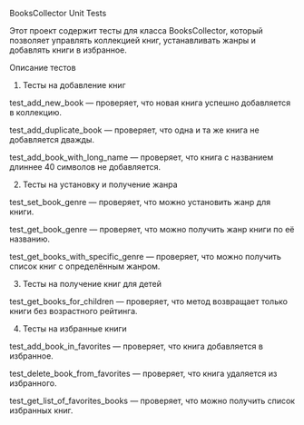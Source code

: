 BooksCollector Unit Tests

Этот проект содержит тесты для класса BooksCollector, который позволяет управлять коллекцией книг, устанавливать жанры и добавлять книги в избранное.

Описание тестов

1. Тесты на добавление книг

test_add_new_book — проверяет, что новая книга успешно добавляется в коллекцию.

test_add_duplicate_book — проверяет, что одна и та же книга не добавляется дважды.

test_add_book_with_long_name — проверяет, что книга с названием длиннее 40 символов не добавляется.

2. Тесты на установку и получение жанра

test_set_book_genre — проверяет, что можно установить жанр для книги.

test_get_book_genre — проверяет, что можно получить жанр книги по её названию.

test_get_books_with_specific_genre — проверяет, что можно получить список книг с определённым жанром.

3. Тесты на получение книг для детей

test_get_books_for_children — проверяет, что метод возвращает только книги без возрастного рейтинга.

4. Тесты на избранные книги

test_add_book_in_favorites — проверяет, что книга добавляется в избранное.

test_delete_book_from_favorites — проверяет, что книга удаляется из избранного.

test_get_list_of_favorites_books — проверяет, что можно получить список избранных книг.